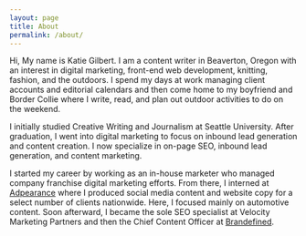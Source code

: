 ```yaml
---
layout: page
title: About
permalink: /about/
---
```


Hi, My name is Katie Gilbert. I am a content writer in Beaverton, Oregon with an interest in digital marketing, front-end web development, knitting, fashion, and the outdoors. I spend my days at work managing client accounts and editorial calendars and then come home to my boyfriend and Border Collie where I write, read, and plan out outdoor activities to do on the weekend.

I initially studied Creative Writing and Journalism at Seattle University. After graduation, I went into digital marketing to focus on inbound lead generation and content creation. I now specialize in on-page SEO, inbound lead generation, and content marketing.

I started my career by working as an in-house marketer who managed company franchise digital marketing efforts. From there, I interned at [Adpearance](http://www.adpearance.com) where I produced social media content and website copy for a select number of clients nationwide. Here, I focused mainly on automotive content. Soon afterward, I became the sole SEO specialist at Velocity Marketing Partners and then the Chief Content Officer at [Brandefined](http://wwww.brandefined.com). 
